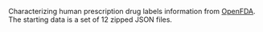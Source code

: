 Characterizing human prescription drug labels information from [OpenFDA](https://open.fda.gov/data/downloads/).
The starting data is a set of 12 zipped JSON files.

